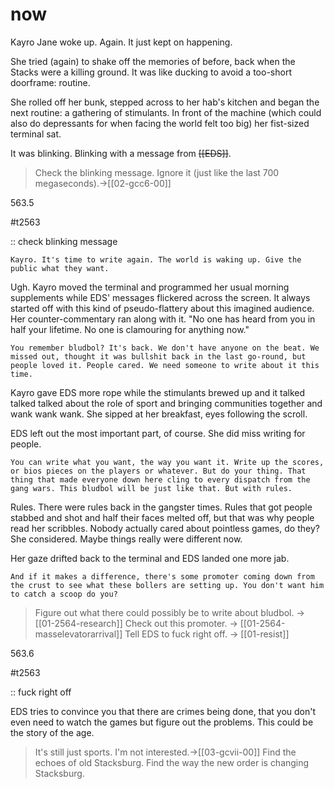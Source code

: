 # now

Kayro Jane woke up. Again. It just kept on happening.

She tried (again) to shake off the memories of before, back when the Stacks were a killing ground. It was like ducking to avoid a too-short doorframe: routine.

She rolled off her bunk, stepped across to her hab's kitchen and began the next routine: a gathering of stimulants. In front of the machine (which could also do depressants for when facing the world felt too big) her fist-sized terminal sat.

It was blinking. Blinking with a message from ~~[[EDS]]~~. 

> Check the blinking message.
> Ignore it (just like the last 700 megaseconds).->[[02-gcc6-00]]


563.5

#t2563 

:: check blinking message

`Kayro. It's time to write again. The world is waking up. Give the public what they want.`

Ugh. Kayro moved the terminal and programmed her usual morning supplements while EDS' messages flickered across the screen. It always started off with this kind of pseudo-flattery about this imagined audience. Her counter-commentary ran along with it. "No one has heard from you in half your lifetime. No one is clamouring for anything now."

`You remember bludbol? It's back. We don't have anyone on the beat. We missed out, thought it was bullshit back in the last go-round, but people loved it. People cared. We need someone to write about it this time.`

Kayro gave EDS more rope while the stimulants brewed up and it talked talked talked about the role of sport and bringing communities together and wank wank wank. She sipped at her breakfast, eyes following the scroll.

EDS left out the most important part, of course. She did miss writing for people.

`You can write what you want, the way you want it. Write up the scores, or bios pieces on the players or whatever. But do your thing. That thing that made everyone down here cling to every dispatch from the gang wars. This bludbol will be just like that. But with rules.`

Rules. There were rules back in the gangster times. Rules that got people stabbed and shot and half their faces melted off, but that was why people read her scribbles. Nobody actually cared about pointless games, do they? She considered. Maybe things really were different now.

Her gaze drifted back to the terminal and EDS landed one more jab.

`And if it makes a difference, there's some promoter coming down from the crust to see what these bollers are setting up. You don't want him to catch a scoop do you?`

> Figure out what there could possibly be to write about bludbol. -> [[01-2564-research]]
> Check out this promoter. -> [[01-2564-masselevatorarrival]]
> Tell EDS to fuck right off. -> [[01-resist]]

563.6

#t2563  

:: fuck right off

EDS tries to convince you that there are crimes being done, that you don't even need to watch the games but figure out the problems. This could be the story of the age.

> It's still just sports. I'm not interested.->[[03-gcvii-00]]
> Find the echoes of old Stacksburg.
> Find the way the new order is changing Stacksburg.